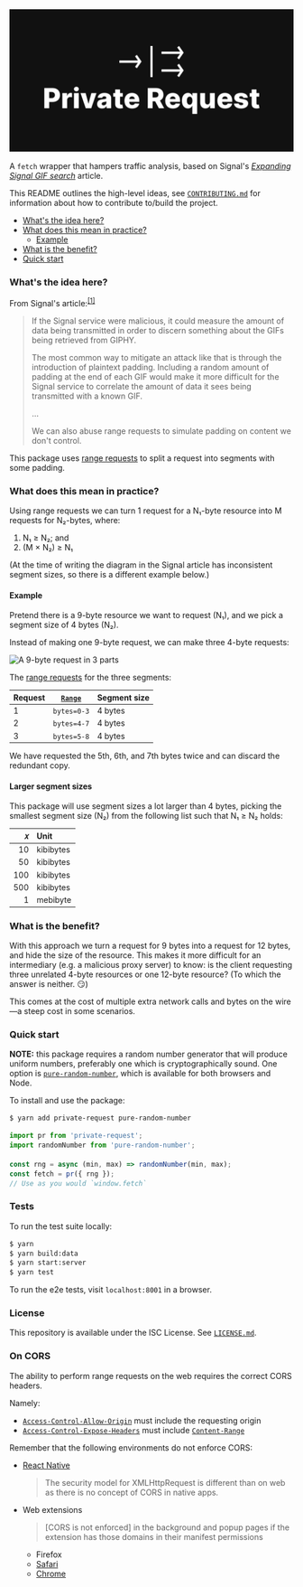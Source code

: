<img alt="Private Request" src="docs/images/logo/512x256/dark@2x.png" width="512px">

A `fetch` wrapper that hampers traffic analysis, based on Signal's [_Expanding Signal GIF search_][signal-and-giphy] article.

This README outlines the high-level ideas, see [`CONTRIBUTING.md`](./CONTRIBUTING.md) for information about how to contribute to/build the project.

- [What's the idea here?](#whats-the-idea-here)
- [What does this mean in practice?](#what-does-this-mean-in-practice)
  - [Example](#example)
- [What is the benefit?](#what-is-the-benefit)
- [Quick start](#quick-start)

### What's the idea here?

From Signal's article:<sup>[\[1\]][signal-and-giphy]</sup>

> If the Signal service were malicious, it could measure the amount of data being
> transmitted in order to discern something about the GIFs being retrieved from GIPHY.
>
> The most common way to mitigate an attack like that is through the introduction of
> plaintext padding. Including a random amount of padding at the end of each GIF would
> make it more difficult for the Signal service to correlate the amount of data it sees
> being transmitted with a known GIF.
>
> …
>
> We can also abuse range requests to simulate padding on content we don't control.

This package uses [range requests][range-requests] to split a request into segments
with some padding.

### What does this mean in practice?

Using range requests we can turn 1 request for a N₁-byte resource into M requests for N₂-bytes, where:

1. N₁ ≥ N₂; and
2. (M × N₂) ≥ N₁

(At the time of writing the diagram in the Signal article has inconsistent segment sizes,
so there is a different example below.)

#### Example

Pretend there is a 9-byte resource we want to request (N₁), and we pick a segment size of 4 bytes (N₂).

Instead of making one 9-byte request, we can make three 4-byte requests:

<img alt="A 9-byte request in 3 parts" src="https://user-images.githubusercontent.com/1623628/91883754-73f97d00-ec5f-11ea-9df2-7c147e5fe28e.png" width="768px">

The [range requests][range-requests] for the three segments:

| Request | [`Range`][range-header] | Segment size |
|---|---|---|
| 1 | `bytes=0-3` | 4 bytes |
| 2 | `bytes=4-7` | 4 bytes |
| 3 | `bytes=5-8` | 4 bytes |

We have requested the 5th, 6th, and 7th bytes twice and can discard the redundant copy.

#### Larger segment sizes

This package will use segment sizes a lot larger than 4 bytes, picking the smallest
segment size (N₂) from the following list such that N₁ ≥ N₂ holds:

| 𝑥 | Unit |
|---:|:---|
| 10 | kibibytes |
| 50 | kibibytes |
| 100 | kibibytes |
| 500 | kibibytes |
| 1 | mebibyte |

### What is the benefit?

With this approach we turn a request for 9 bytes into a request for 12 bytes, and
hide the size of the resource. This makes it more difficult for an intermediary
(e.g. a malicious proxy server) to know: is the client requesting three unrelated 4-byte resources or one 12-byte resource?
(To which the answer is neither. 😏)

This comes at the cost of multiple extra network calls and bytes on the wire—a steep cost in some scenarios.

### Quick start

**NOTE:** this package requires a random number generator that will produce uniform numbers, preferably one which is cryptographically sound. One option is [`pure-random-number`][pure-random-number], which is available for both browsers and Node.

To install and use the package:

```bash
$ yarn add private-request pure-random-number
```

```js
import pr from 'private-request';
import randomNumber from 'pure-random-number';

const rng = async (min, max) => randomNumber(min, max);
const fetch = pr({ rng });
// Use as you would `window.fetch`
```

### Tests

To run the test suite locally:

```bash
$ yarn
$ yarn build:data
$ yarn start:server
$ yarn test
```

To run the e2e tests, visit `localhost:8001` in a browser.

### License

This repository is available under the ISC License. See [`LICENSE.md`](./LICENSE.md).

### On CORS

The ability to perform range requests on the web requires the correct CORS headers.

Namely:

- [`Access-Control-Allow-Origin`](https://developer.mozilla.org/en-US/docs/Web/HTTP/Headers/Access-Control-Allow-Origin) must include the requesting origin
- [`Access-Control-Expose-Headers`](https://developer.mozilla.org/en-US/docs/Web/HTTP/Headers/Access-Control-Expose-Headers) must include [`Content-Range`](https://developer.mozilla.org/en-US/docs/Web/HTTP/Headers/Content-Range)

Remember that the following environments do not enforce CORS:

- [React Native][react-native-networking]

    > The security model for XMLHttpRequest is different than on web as there is no concept of CORS in native apps.

- Web extensions

    > [CORS is not enforced] in the background and popup pages if the extension has those domains in their manifest permissions

    - Firefox
    - [Safari][web-extensions-safari]
    - [Chrome][web-extensions-chrome]

  [pure-random-number]:https://www.npmjs.com/package/pure-random-number
  [signal-and-giphy]:https://signal.org/blog/signal-and-giphy-update/
  [signal-and-giphy-wayback]:https://web.archive.org/web/20200524203345/https://signal.org/blog/signal-and-giphy-update/
  [range-requests]:https://developer.mozilla.org/en-US/docs/Web/HTTP/Range_requests
  [range-header]:https://developer.mozilla.org/en-US/docs/Web/HTTP/Headers/Range
  [react-native-networking]:https://reactnative.dev/docs/network
  [web-extensions-safari]:https://developer.apple.com/forums/thread/654839
  [web-extensions-chrome]:https://developer.chrome.com/extensions/xhr
